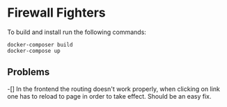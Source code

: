 # Firewall Fighters

To build and install run the following commands:

```
docker-composer build
docker-compose up
```

## Problems

-[] In the frontend the routing doesn't work properly, when clicking on link one has to reload to page in order to take effect. Should be an easy fix.